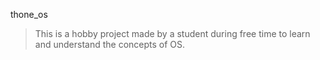 thone_os
> This is a hobby project made by a student during free time to learn and understand the concepts of OS.